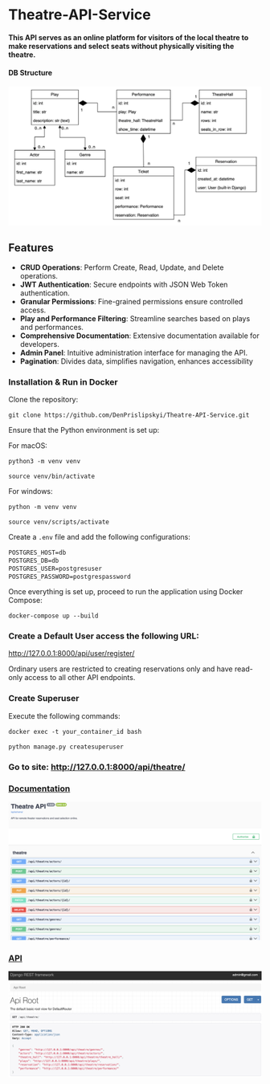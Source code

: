# Theatre-API-Service

#### This API serves as an online platform for visitors of the local theatre to make reservations and select seats without physically visiting the theatre.

#### DB Structure
![DB Structure](photo_readme/DB_strucrture.png)

## Features
- **CRUD Operations**: Perform Create, Read, Update, and Delete operations.
- **JWT Authentication**: Secure endpoints with JSON Web Token authentication.
- **Granular Permissions**: Fine-grained permissions ensure controlled access.
- **Play and Performance Filtering**: Streamline searches based on plays and performances.
- **Comprehensive Documentation**: Extensive documentation available for developers.
- **Admin Panel**: Intuitive administration interface for managing the API.
- **Pagination**: Divides data, simplifies navigation, enhances accessibility


### Installation & Run in Docker

Clone the repository:
```
git clone https://github.com/DenPrislipskyi/Theatre-API-Service.git
```
Ensure that the Python environment is set up:

For macOS:
```
python3 -m venv venv
```
```
source venv/bin/activate
```

For windows:
```
python -m venv venv
```
```
source venv/scripts/activate
```

Create a `.env` file and add the following configurations:
```
POSTGRES_HOST=db
POSTGRES_DB=db
POSTGRES_USER=postgresuser
POSTGRES_PASSWORD=postgrespassword
```
Once everything is set up, proceed to run the application using Docker Compose:
```
docker-compose up --build
```

### Create a Default User access the following URL:
http://127.0.0.1:8000/api/user/register/

Ordinary users are restricted to creating reservations only and have read-only access to all other API endpoints.


### Create Superuser
Execute the following commands:
```
docker exec -t your_container_id bash
```
```
python manage.py createsuperuser
```
### Go to site: http://127.0.0.1:8000/api/theatre/

### [**Documentation**](http://127.0.0.1:8000/api/doc/swagger/)
![Swagger](photo_readme/Swagger.png)

### [**API**](http://127.0.0.1:8000/api/theatre/)
![API_page](photo_readme/API.png)

